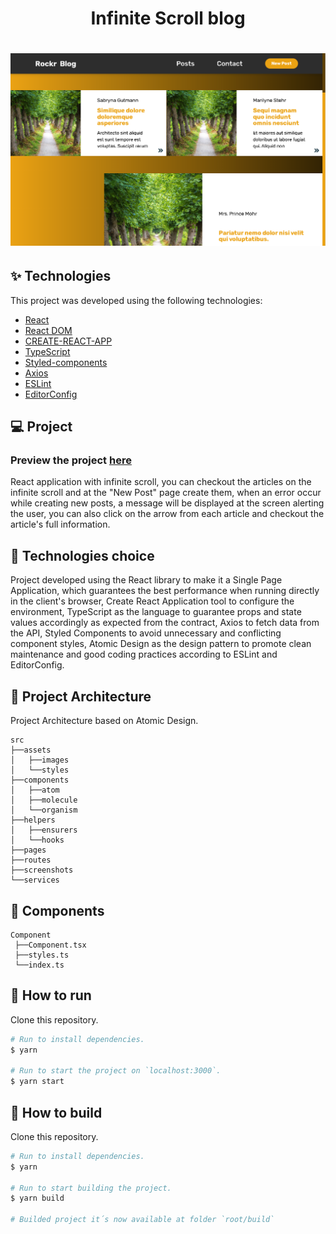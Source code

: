 <h1 align="center">Infinite Scroll blog</h1>

<h1 align="center"><img src="./src/screenshots/main-page.png" /></h1>

## ✨ Technologies

This project was developed using the following technologies:

- [React](https://reactjs.org/)
- [React DOM](https://pt-br.reactjs.org/docs/react-dom.html)
- [CREATE-REACT-APP](https://github.com/facebook/create-react-app)
- [TypeScript](https://www.typescriptlang.org/)
- [Styled-components](https://www.styled-components.com/)
- [Axios](https://axios-http.com/docs/intro)
- [ESLint](https://eslint.org/)
- [EditorConfig](https://editorconfig.org/)

## 💻 Project

### Preview the project [here](https://infinite-scroll-blog-jet.vercel.app/)

React application with infinite scroll, you can checkout the articles on the infinite scroll and at the "New Post" page create them, when an error occur while creating new posts, a message will be displayed at the screen alerting the user, you can also click on the arrow from each article and checkout the article's full information.

## 🔧 Technologies choice

Project developed using the React library to make it a Single Page Application, which guarantees the best performance when running directly in the client's browser, Create React Application tool to configure the environment, TypeScript as the language to guarantee props and state values accordingly as expected from the contract, Axios to fetch data from the API, Styled Components to avoid unnecessary and conflicting component styles, Atomic Design as the design pattern to promote clean maintenance and good coding practices according to ESLint and EditorConfig.

 ## 🔨 Project Architecture

 Project Architecture based on Atomic Design.

 ```
 src
 ├──assets
 │   ├──images
 │   └──styles
 ├──components
 │   ├──atom
 │   ├──molecule
 │   └──organism
 ├──helpers
 │   ├──ensurers
 │   └──hooks
 ├──pages
 ├──routes
 ├──screenshots
 └──services
 ```

 ## 🧪 Components

 ```
 Component
  ├──Component.tsx
  ├──styles.ts
  └──index.ts
 ```

## 🚀 How to run

Clone this repository.
```bash
# Run to install dependencies.
$ yarn

# Run to start the project on `localhost:3000`.
$ yarn start
```

## 🚧 How to build

Clone this repository.
```bash
# Run to install dependencies.
$ yarn

# Run to start building the project.
$ yarn build

# Builded project it´s now available at folder `root/build`
```
